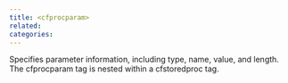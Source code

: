 ```yaml
---
title: <cfprocparam>
related:
categories:
---
```


Specifies parameter information, including type, name, value, and length. The cfprocparam tag
  is nested within a cfstoredproc tag.